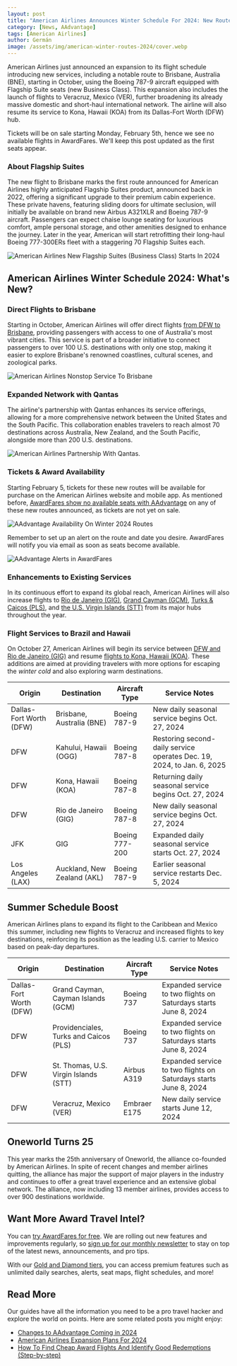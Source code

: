 ```yaml
---
layout: post
title: "American Airlines Announces Winter Schedule For 2024: New Route to Brisbane with Flagship Suites & More"
category: [News, AAdvantage]
tags: [American Airlines]
author: Germán
image: /assets/img/american-winter-routes-2024/cover.webp
---
```


American Airlines just announced an expansion to its flight schedule introducing new services, including a notable route to Brisbane, Australia (BNE), starting in October, using the Boeing 787-9 aircraft equipped with Flagship Suite seats (new Business Class). This expansion also includes the launch of flights to Veracruz, Mexico (VER), further broadening its already massive domestic and short-haul international network. The airline will also resume its service to Kona, Hawaii (KOA) from its Dallas-Fort Worth (DFW) hub.

Tickets will be on sale starting Monday, February 5th, hence we see no available flights in AwardFares. We'll keep this post updated as the first seats appear.

### About Flagship Suites

The new flight to Brisbane marks the first route announced for American Airlines highly anticipated Flagship Suites product, announced back in 2022, offering a significant upgrade to their premium cabin experience. These private havens, featuring sliding doors for ultimate seclusion, will initially be available on brand new Airbus A321XLR and Boeing 787-9 aircraft. Passengers can expect chaise lounge seating for luxurious comfort, ample personal storage, and other amenities designed to enhance the journey. Later in the year, American will start retrofitting their long-haul Boeing 777-300ERs fleet with a staggering 70 Flagship Suites each.

<img src="../assets/img/american-winter-routes-2024/aa-flagship-suite.webp" alt="American Airlines New Flagship Suites (Business Class) Starts In 2024" class="noborder"/>

## American Airlines Winter Schedule 2024: What's New?

### Direct Flights to Brisbane

Starting in October, American Airlines will offer direct flights [from DFW to Brisbane](https://awardfares.com/search?DFW.BNE.;z:aadvantage), providing passengers with access to one of Australia's most vibrant cities. This service is part of a broader initiative to connect passengers to over 100 U.S. destinations with only one stop, making it easier to explore Brisbane's renowned coastlines, cultural scenes, and zoological parks.

<img src="../assets/img/american-winter-routes-2024/brisbane.webp" alt="American Airlines Nonstop Service To Brisbane" class="noborder"/>

### Expanded Network with Qantas

The airline's partnership with Qantas enhances its service offerings, allowing for a more comprehensive network between the United States and the South Pacific. This collaboration enables travelers to reach almost 70 destinations across Australia, New Zealand, and the South Pacific, alongside more than 200 U.S. destinations.

<img src="../assets/img/american-winter-routes-2024/american-quantas.webp" alt="American Airlines Partnership With Qantas." class="noborder"/>

### Tickets & Award Availability

Starting February 5, tickets for these new routes will be available for purchase on the American Airlines website and mobile app. As mentioned before, [AwardFares show no available seats with AAdvantage](https://awardfares.com/search?DFW.BNE.;z:aadvantage) on any of these new routes announced, as tickets are not yet on sale.

<img src="../assets/img/american-winter-routes-2024/availability.webp" alt="AAdvantage Availability On Winter 2024 Routes" class="noborder"/>

Remember to set up an alert on the route and date you desire. AwardFares will notify you via email as soon as seats become available.

<img src="../assets/img/american-winter-routes-2024/alert.webp" alt="AAdvantage Alerts in AwardFares" class="noborder"/>

### Enhancements to Existing Services

In its continuous effort to expand its global reach, American Airlines will also increase flights to [Rio de Janeiro (GIG)](https://awardfares.com/search?DFW.GIG.;z:aadvantage), [Grand Cayman (GCM)](https://awardfares.com/search?DFW.GCM.;z:aadvantage), [Turks & Caicos (PLS)](https://awardfares.com/search?DFW.PLS.;z:aadvantage), and [the U.S. Virgin Islands (STT)](https://awardfares.com/search?DFW.STT.;z:aadvantage) from its major hubs throughout the year.

### Flight Services to Brazil and Hawaii

On October 27, American Airlines will begin its service between [DFW and Rio de Janeiro (GIG)](https://awardfares.com/search?DFW.GIG.;z:aadvantage) and resume [flights to Kona, Hawaii (KOA)](https://awardfares.com/search?DFW.KOA.;z:aadvantage). These additions are aimed at providing travelers with more options for escaping the *winter cold* and also exploring warm destinations.

| Origin              | Destination               | Aircraft Type | Service Notes                                        |
|---------------------|---------------------------|---------------|------------------------------------------------------|
| Dallas-Fort Worth (DFW) | Brisbane, Australia (BNE) | Boeing 787-9  | New daily seasonal service begins Oct. 27, 2024      |
| DFW                 | Kahului, Hawaii (OGG)     | Boeing 787-8  | Restoring second-daily service operates Dec. 19, 2024, to Jan. 6, 2025 |
| DFW                 | Kona, Hawaii (KOA)        | Boeing 787-8  | Returning daily seasonal service begins Oct. 27, 2024 |
| DFW                 | Rio de Janeiro (GIG)      | Boeing 787-8  | New daily seasonal service begins Oct. 27, 2024      |
| JFK                 | GIG                       | Boeing 777-200| Expanded daily seasonal service starts Oct. 27, 2024 |
| Los Angeles (LAX)   | Auckland, New Zealand (AKL)| Boeing 787-9  | Earlier seasonal service restarts Dec. 5, 2024        |

## Summer Schedule Boost

American Airlines plans to expand its flight to the Caribbean and Mexico this summer, including new flights to Veracruz and increased flights to key destinations, reinforcing its position as the leading U.S. carrier to Mexico based on peak-day departures.

| Origin              | Destination                          | Aircraft Type | Service Notes                                               |
|---------------------|--------------------------------------|---------------|-------------------------------------------------------------|
| Dallas-Fort Worth (DFW) | Grand Cayman, Cayman Islands (GCM)  | Boeing 737    | Expanded service to two flights on Saturdays starts June 8, 2024 |
| DFW                 | Providenciales, Turks and Caicos (PLS)| Boeing 737    | Expanded service to two flights on Saturdays starts June 8, 2024 |
| DFW                 | St. Thomas, U.S. Virgin Islands (STT) | Airbus A319   | Expanded service to two flights on Saturdays starts June 8, 2024 |
| DFW                 | Veracruz, Mexico (VER)               | Embraer E175  | New daily service starts June 12, 2024                       |

## Oneworld Turns 25

This year marks the 25th anniversary of Oneworld, the alliance co-founded by American Airlines. In spite of recent changes and member airlines quitting, the alliance has major the support of major players in the industry and continues to offer a great travel experience and an extensive global network. The alliance, now including 13 member airlines, provides access to over 900 destinations worldwide.

## Want More Award Travel Intel?

You can [try AwardFares for free](https://awardfares.com/). We are rolling out new features and improvements regularly, so [sign up for our monthly newsletter](https://awardfares.com/newsletter) to stay on top of the latest news, announcements, and pro tips.

With our [Gold and Diamond tiers](https://awardfares.com/pricing), you can access premium features such as unlimited daily searches, alerts, seat maps, flight schedules, and more!

## Read More

Our guides have all the information you need to be a pro travel hacker and explore the world on points. Here are some related posts you might enjoy:

- [Changes to AAdvantage Coming in 2024](https://blog.awardfares.com/aadvantage-program-updates-2024/)
- [American Airlines Expansion Plans For 2024](https://blog.awardfares.com/american-airlines-2024/)
- [How To Find Cheap Award Flights And Identify Good Redemptions (Step-by-step)](https://blog.awardfares.com/how-to-find-cheap-award-flights/)
